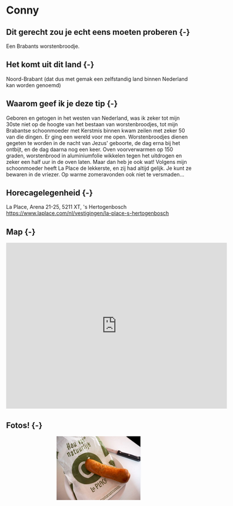 # Conny







## Dit gerecht zou je echt eens moeten proberen {-} 

Een Brabants worstenbroodje.

## Het komt uit dit land {-}

Noord-Brabant (dat dus met gemak een zelfstandig land binnen Nederland kan worden genoemd)

## Waarom geef ik je deze tip {-}

Geboren en getogen in het westen van Nederland, was ik zeker tot mijn 30ste niet op de hoogte van het bestaan van worstenbroodjes, tot mijn Brabantse schoonmoeder met Kerstmis binnen kwam zeilen met zeker 50 van die dingen. Er ging een wereld voor me open. Worstenbroodjes dienen gegeten te worden in de nacht van Jezus' geboorte, de dag erna bij het ontbijt, en de dag daarna nog een keer. Oven voorverwarmen op 150 graden, worstenbrood in aluminiumfolie wikkelen tegen het uitdrogen en zeker een half uur in de oven laten. Maar dan heb je ook wat! Volgens mijn schoonmoeder heeft La Place de lekkerste, en zij had altijd gelijk. Je kunt ze bewaren in de vriezer. Op warme zomeravonden ook niet te versmaden...

## Horecagelegenheid {-}

La Place, Arena 21-25, 5211 XT, 's Hertogenbosch https://www.laplace.com/nl/vestigingen/la-place-s-hertogenbosch

## Map {-}

<iframe src="https://www.google.com/maps/embed?pb=!1m18!1m12!1m3!1d2473.2615030272536!2d5.302180515096139!3d51.691659505035865!2m3!1f0!2f0!3f0!3m2!1i1024!2i768!4f13.1!3m3!1m2!1s0x47c6ee58b4d0fc0b%3A0xce05b49dc02833d9!2sLa%20Place!5e0!3m2!1snl!2snl!4v1661265507525!5m2!1snl!2snl" width="600" height="450" style="border:0;" allowfullscreen="" loading="lazy" referrerpolicy="no-referrer-when-downgrade"></iframe>

## Fotos! {-}

<img src="images/gerechten/worstenbroodje_Conny van Bezu.jpg" width="230" style="display: block; margin: auto;" />
